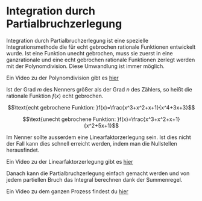 # Integration durch Partialbruchzerlegung

Integration durch Partialbruchzerlegung ist eine spezielle Integrationsmethode die für echt gebrochen rationale Funktionen entwickelt wurde. Ist eine Funktion unecht gebrochen, muss sie zuerst in eine ganzrationale und eine echt gebrochen rationale Funktionen zerlegt werden mit der Polynomdivision. Diese Umwandlung ist immer möglich.

Ein Video zu der Polynomdivision gibt es [hier](https://www.youtube.com/watch?v=j_f9itXqZHs)

Ist der Grad $m$ des Nenners größer als der Grad $n$ des Zählers, so heißt die rationale Funktion $f(x)$ echt gebrochen.

$$\text{echt gebrochene Funktion: }f(x)=\frac{x^3+x^2+x+1}{x^4+3x+3}$$

$$\text{unecht gebrochene Funktion: }f(x)=\frac{x^3+x^2+x+1}{x^2+5x+1}$$

Im Nenner sollte ausserdem eine Linearfaktorzerlegung sein. Ist dies nicht der Fall kann dies schnell erreicht werden, indem man die Nullstellen herausfindet.

Ein Video zu der Linearfaktorzerlegung gibt es [hier](https://www.youtube.com/watch?v=wRc6AtV7HmY)

Danach kann die Partialbruchzerlegung einfach gemacht werden und von jedem partiellen Bruch das Integral berechnen dank der Summenregel.

Ein Video zu dem ganzen Prozess findest du [hier](https://www.youtube.com/watch?v=E39ne4lX8s8)
